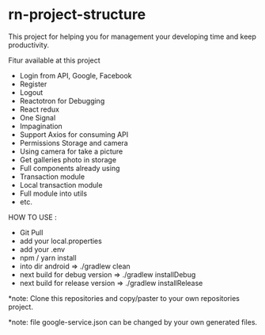 # rn-project-structure
<p>
This project for helping you for management your developing time and keep productivity.
</p>

Fitur available at this project
- Login from API, Google, Facebook
- Register
- Logout
- Reactotron for Debugging
- React redux
- One Signal
- Impagination
- Support Axios for consuming API
- Permissions Storage and camera
- Using camera for take a picture
- Get galleries photo in storage
- Full components already using
- Transaction module
- Local transaction module
- Full module into utils
- etc.

HOW TO USE :
- Git Pull
- add your local.properties
- add your .env
- npm / yarn install
- into dir android => ./gradlew clean
- next build for debug version => ./gradlew installDebug
- next build for release version => ./gradlew installRelease

*note: Clone this repositories and copy/paster to your own repositories project.

*note: file google-service.json can be changed by your own generated files.
